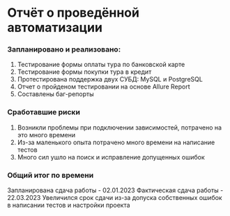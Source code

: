 # Отчёт о проведённой автоматизации
### Запланировано и реализовано:
1. Тестирование формы оплаты тура по банковской карте
1. Тестирование формы покупки тура в кредит
1. Протестирована поддержка двух СУБД: MySQL и PostgreSQL
1. Отчет о пройденом тестировании на основе Allure Report
1. Составлены баг-репорты
### Сработавшие риски 
1. Возникли проблемы при подключении зависимостей, потрачено на это много времени
1. Из-за маленького опыта потрачено много времени на написание тестов
1. Много сил ушло на поиск и исправление допущенных ошибок
### Общий итог по времени
Запланирована сдача работы - 02.01.2023
Фактическая сдача работы - 22.03.2023
Увеличился срок сдачи из-за допуска собственных ошибок в написании тестов и настройки проекта
